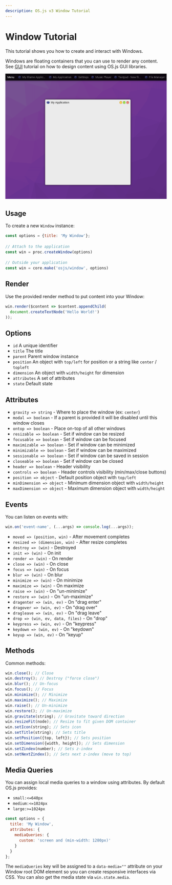 ```yaml
---
description: OS.js v3 Window Tutorial
---
```


# Window Tutorial

This tutorial shows you how to create and interact with Windows.

Windows are floating containers that you can use to render any content. See [GUI](../gui/README.md) tutorial on how to design content using OS.js GUI libraries.

![Example](example.png)

## Usage

To create a new `Window` instance:

```javascript
const options = {title: 'My Window'};

// Attach to the application
const win = proc.createWindow(options)

// Outside your application
const win = core.make('osjs/window', options)
```

## Render

Use the provided render method to put content into your Window:

```javascript
win.render($content => $content.appendChild(
  document.createTextNode('Hello World!')
));
```

## Options

* `id` A unique identifier
* `title` The title
* `parent` Parent window instance
* `position` An object with `top/left` for position or a string like `center` / `topleft`
* `dimension` An object with `width/height` for dimension
* `attributes` A set of attributes
* `state` Default state

## Attributes

* `gravity => string` - Where to place the window (ex: `center`)
* `modal => boolean` - If a parent is provided it will be disabled until this window  closes
* `ontop => boolean` - Place on-top of all other windows
* `resizable => boolean` - Set if window can be resized
* `focusable => boolean` - Set if window can be focused
* `maximizable => boolean` - Set if window can be minimized
* `minimizable => boolean` - Set if window can be maximized
* `sessionable => boolean` - Set if window can be saved in session
* `closeable => boolean` - Set if window can be closed
* `header => boolean` - Header visibility
* `controls => boolean` - Header controls visibility (min/max/close buttons)
* `position => object` - Default position object with `top/left`
* `minDimension => object` - Minimum dimension object with `width/height`
* `maxDimension => object` - Maximum dimension object with `width/height`

## Events

You can listen on events with:

```javascript
win.on('event-name', (...args) => console.log(...args));
```

* `moved => (position, win)` - After movement completes
* `resized => (dimension, win)` - After resize completes
* `destroy => (win)` - Destroyed
* `init => (win)` - On init
* `render => (win)` - On render
* `close => (win)` - On close
* `focus => (win)` - On focus
* `blur => (win)` - On blur
* `minimize => (win)` - On minimize
* `maximize => (win)` - On maximize
* `raise => (win)` - On "un-minimize"
* `restore => (win)` - On "un-maximize"
* `dragenter => (win, ev)` - On "drag enter"
* `dragover => (win, ev)` - On "drag over"
* `dragleave => (win, ev)` - On "drag leave"
* `drop => (win, ev, data, files)` - On "drop"
* `keypress => (win, ev)` - On "keypress"
* `keydown => (win, ev)` - On "keydown"
* `keyup => (win, ev)` - On "keyup"

## Methods

Common methods:

```javascript
win.close(); // Close
win.destroy(); // Destroy ("force close")
win.blur(); // Un-focus
win.focus(); // Focus
win.minimize(); // Minimize
win.maximize(); // Maximize
win.raise(); // Un-minimize
win.restore(); // Un-maximize
win.gravitate(string); // Gravitate toward direction
win.resizeFit(node); // Resize to fit given DOM container
win.setIcon(string); // Sets icon
win.setTitle(string); // Sets title
win.setPosition({top, left}); // Sets position
win.setDimension({width, height}); // Sets dimension
win.setZindex(number); // Sets z-index
win.setNextZindex(); // Sets next z-index (move to top)
```

## Media Queries

You can assign local media queries to a window using attributes. By default OS.js provides:

* `small:<=640px`
* `medium:<=1024px`
* `large:>=1024px`

```javascript
const options = {
  title: 'My Window',
  attributes: {
    mediaQueries: {
      custom: 'screen and (min-width: 1280px)'
    }
  }
};
```

The `mediaQueries` key will be assigned to a `data-media=""` attribute on your Window root DOM element so you can create responsive interfaces via CSS. You can also get the media state via `win.state.media`.
